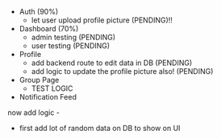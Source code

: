 - Auth (90%)
    - let user upload profile picture (PENDING)!!
- Dashboard (70%)
    - admin testing (PENDING)
    - user testing (PENDING)
- Profile 
    - add backend route to edit data in DB (PENDING)
    - add logic to update the profile picture also! (PENDING) 
- Group Page
    - TEST LOGIC
- Notification Feed

now add logic -
- first add lot of random data on DB to show on UI
 